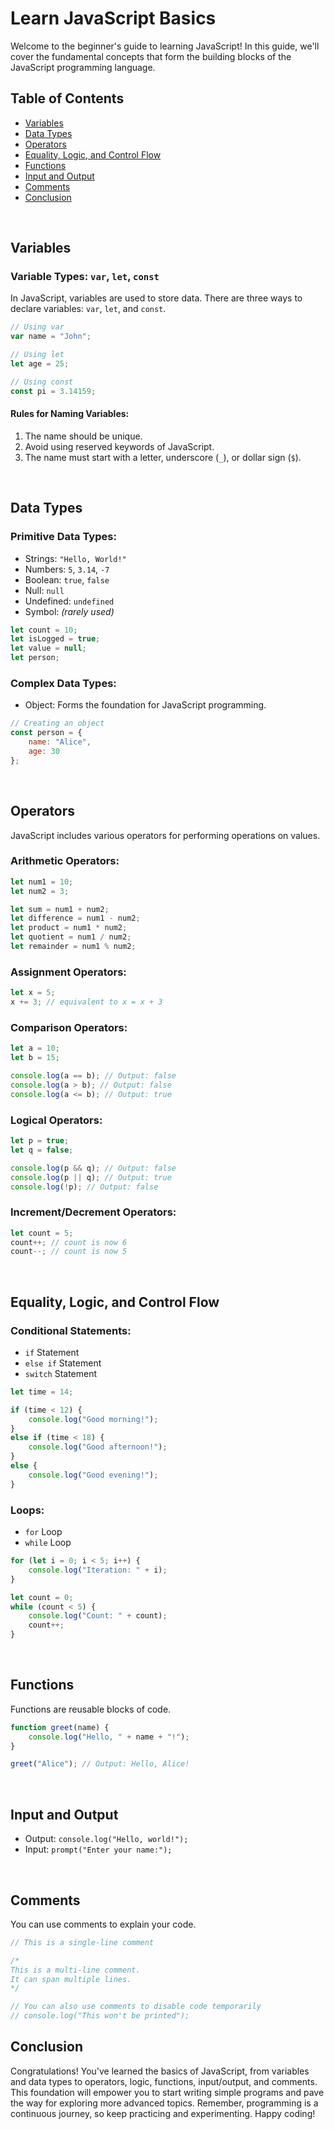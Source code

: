 # Learn JavaScript Basics

Welcome to the beginner's guide to learning JavaScript! In this guide, we'll cover the fundamental concepts that form the building blocks of the JavaScript programming language.

## Table of Contents

- [Variables](#variables)
- [Data Types](#data-types)
- [Operators](#operators)
- [Equality, Logic, and Control Flow](#equality-logic-and-control-flow)
- [Functions](#functions)
- [Input and Output](#input-and-output)
- [Comments](#comments)
- [Conclusion](#conclusion)

<br>

## Variables

### Variable Types: `var`, `let`, `const`

In JavaScript, variables are used to store data. There are three ways to declare variables: `var`, `let`, and `const`.

```javascript
// Using var
var name = "John";

// Using let
let age = 25;

// Using const
const pi = 3.14159;
```

#### Rules for Naming Variables:

1. The name should be unique.
2. Avoid using reserved keywords of JavaScript.
3. The name must start with a letter, underscore (`_`), or dollar sign (`$`).

<br>

## Data Types

### Primitive Data Types:

- Strings: `"Hello, World!"`
- Numbers: `5`, `3.14`, `-7`
- Boolean: `true`, `false`
- Null: `null`
- Undefined: `undefined`
- Symbol: *(rarely used)*

```javascript
let count = 10;
let isLogged = true;
let value = null;
let person;
```

### Complex Data Types:

- Object: Forms the foundation for JavaScript programming.

```javascript
// Creating an object
const person = {
    name: "Alice",
    age: 30
};
```
<br>

## Operators

JavaScript includes various operators for performing operations on values.

### Arithmetic Operators:

```javascript
let num1 = 10;
let num2 = 3;

let sum = num1 + num2;
let difference = num1 - num2;
let product = num1 * num2;
let quotient = num1 / num2;
let remainder = num1 % num2;
```

### Assignment Operators:

```javascript
let x = 5;
x += 3; // equivalent to x = x + 3
```

### Comparison Operators:

```javascript
let a = 10;
let b = 15;

console.log(a == b); // Output: false
console.log(a > b); // Output: false
console.log(a <= b); // Output: true
```

### Logical Operators:

```javascript
let p = true;
let q = false;

console.log(p && q); // Output: false
console.log(p || q); // Output: true
console.log(!p); // Output: false
```

### Increment/Decrement Operators:

```javascript
let count = 5;
count++; // count is now 6
count--; // count is now 5
```

<br>

## Equality, Logic, and Control Flow

### Conditional Statements:

- `if` Statement
- `else if` Statement
- `switch` Statement

```javascript
let time = 14;

if (time < 12) {
    console.log("Good morning!");
} 
else if (time < 18) {
    console.log("Good afternoon!");
} 
else {
    console.log("Good evening!");
}
```

### Loops:

- `for` Loop
- `while` Loop

```javascript
for (let i = 0; i < 5; i++) {
    console.log("Iteration: " + i);
}

let count = 0;
while (count < 5) {
    console.log("Count: " + count);
    count++;
}
```

<br>

## Functions

Functions are reusable blocks of code.

```javascript
function greet(name) {
    console.log("Hello, " + name + "!");
}

greet("Alice"); // Output: Hello, Alice!
```

<br>

## Input and Output

- Output: `console.log("Hello, world!");`
- Input: `prompt("Enter your name:");`

<br>

## Comments

You can use comments to explain your code.

```javascript
// This is a single-line comment

/*
This is a multi-line comment.
It can span multiple lines.
*/

// You can also use comments to disable code temporarily
// console.log("This won't be printed");
```

## Conclusion

Congratulations! You've learned the basics of JavaScript, from variables and data types to operators, logic, functions, input/output, and comments. 
This foundation will empower you to start writing simple programs and pave the way for exploring more advanced topics. 
Remember, programming is a continuous journey, so keep practicing and experimenting. Happy coding!
